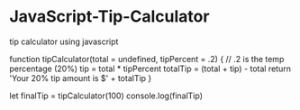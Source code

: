 # JavaScript-Tip-Calculator
tip calculator using javascript

function tipCalculator(total = undefined, tipPercent = .2) { // .2 is the temp percentage (20%)
    tip = total * tipPercent
    totalTip = (total + tip) - total
    return 'Your 20% tip amount is $' + totalTip
}

let finalTip = tipCalculator(100)
console.log(finalTip)
